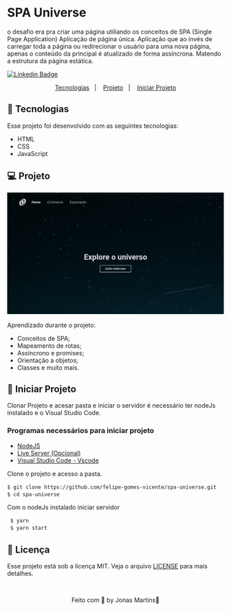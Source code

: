 # SPA Universe
 
 o desafio era pra criar uma página utiliando os conceitos de SPA (Single Page Application) Aplicação de
 página única.
 Aplicação que ao invés de carregar toda a página ou redirecionar o usuário para uma nova página, apenas o conteúdo da principal é atualizado de forma assíncrona. 
 Matendo a estrutura da página estática.

[![Linkedin Badge](https://img.shields.io/badge/-JonasMartins-blue?style=flat-square&logo=Linkedin&logoColor=white&link=https://https://www.linkedin.com/in/jonas-martins-950a30184/)](https://www.linkedin.com/in/jonas-martins-950a30184/)

 <p align="center">
  <a href="#-tecnologias">Tecnologias</a>&nbsp;&nbsp;&nbsp;|&nbsp;&nbsp;&nbsp;
  <a href="#-projeto">Projeto</a>&nbsp;&nbsp;&nbsp;|&nbsp;&nbsp;&nbsp;
  <a href="#-projeto">Iniciar Projeto</a>
  
</p>


## 🚀 Tecnologias

Esse projeto foi desenvolvido com as seguintes tecnologias:

- HTML
- CSS
- JavaScript


## 💻 Projeto

![image](.github/cover.png)


Aprendizado durante o projeto:

- Conceitos de SPA;
- Mapeamento de rotas;
- Assíncrono e promises;
- Orientação a objetos;
- Classes e muito mais.

## 🚀 Iniciar Projeto

Clonar Projeto e acesar pasta e iniciar o servidor é necessário ter nodeJs instalado e o Visual Studio Code.

### Programas necessários para iniciar projeto
- [NodeJS](https://nodejs.org/en/)
- [Live Server (Opcional)](https://marketplace.visualstudio.com/items?itemName=ritwickdey.LiveServer)
- [Visual Studio Code - Vscode](https://code.visualstudio.com/)

Clone o projeto e acesso a pasta.

```bash
$ git clone https://github.com/felipe-gomes-vicente/spa-universe.git
$ cd spa-universe
```
Com o nodeJs instalado iniciar servidor

```bash
 $ yarn
 $ yarn start
 ```


 ## 📝 Licença

Esse projeto está sob a licença MIT. Veja o arquivo [LICENSE](LICENSE.md) para mais detalhes.

&nbsp;

<p align="center">Feito com 💜 by Jonas Martins👋</p>


